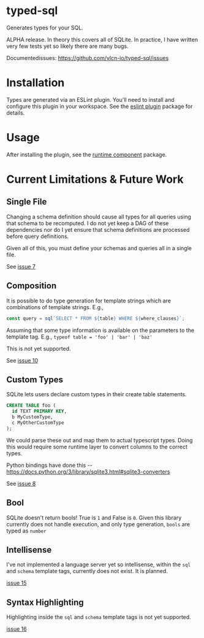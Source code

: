 # typed-sql

Generates types for your SQL.

ALPHA release. In theory this covers all of SQLite. In practice, I have written very few tests yet so likely there are many bugs.

Documentedissues: https://github.com/vlcn-io/typed-sql/issues

# Installation

Types are generated via an ESLint plugin. You'll need to install and configure this plugin in your workspace. See the [eslint plugin](./packages/eslint-plugin/README.md) package for details.

# Usage

After installing the plugin, see the [runtime component](./packages/typed-sql/README.md) package.

# Current Limitations & Future Work

## Single File

Changing a schema definition should cause all types for all queries using that schema to be recomputed. I do not yet keep a DAG of these dependencies nor do I yet ensure that schema definitions are processed before query definitions.

Given all of this, you must define your schemas and queries all in a single file.

See [issue 7](https://github.com/vlcn-io/typed-sql/issues/7)

## Composition

It is possible to do type generation for template strings which are combinations of template strings. E.g.,

```ts
const query = sql`SELECT * FROM ${table} WHERE ${where_clauses}`;
```

Assuming that some type information is available on the parameters to the template tag. E.g., `typeof table = 'foo' | 'bar' | 'baz'`

This is not yet supported.

See [issue 10](https://github.com/vlcn-io/typed-sql/issues/10)

## Custom Types

SQLite lets users declare custom types in their create table statements.

```sql
CREATE TABLE foo (
  id TEXT PRIMARY KEY,
  b MyCustomType,
  c MyOtherCustomType
);
```

We could parse these out and map them to actual typescript types. Doing this would require some runtime layer to convert columns to the correct types.

Python bindings have done this -- https://docs.python.org/3/library/sqlite3.html#sqlite3-converters

See [issue 8](https://github.com/vlcn-io/typed-sql/issues/8)

## Bool

SQLite doesn't return bools! True is `1` and False is `0`. Given this library currently does not handle execution, and only type generation, `bools` are typed as `number`

## Intellisense

I've not implemented a language server yet so intellisense, within the `sql` and `schema` template tags, currently does not exist. It is planned.

[issue 15](https://github.com/vlcn-io/typed-sql/issues/15)

## Syntax Highlighting

Highlighting inside the `sql` and `schema` template tags is not yet supported.

[issue 16](https://code.visualstudio.com/api/language-extensions/semantic-highlight-guide)
